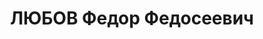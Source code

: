 ---
title: ЛЮБОВ Федор Федосеевич
description: "1893 року народження, с. Кам'янка Ворошилівського району Донецької області,\
  \ українець, освіта початкова, член ВКП(б). Проживав: м. Маріуполь Донецької області,\
  \ проспект Республіки, будинок міськбанку. Керівник відділення міськбанку. \n  Заарештований\
  \ 28 вересня 1937 року. Засуджений виїзною сесією військової колегії Верховного\
  \ Суду СРСР до розстрілу з конфіскацією майна. Вирок приведено до виконання у м.\
  \ Сталіно (м. Донецьк) 2 грудня 1937 року. \n  Реабілітований у 1956 році."
---